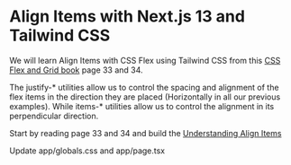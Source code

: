 # Align Items with Next.js 13 and Tailwind CSS

We will learn Align Items with CSS Flex using Tailwind CSS from this [CSS Flex and Grid book](https://shrutibalasa.gumroad.com/l/css-flex-and-grid) page 33 and 34.

The justify-* utilities allow us to control the spacing and alignment of the flex items in
the direction they are placed (Horizontally in all our previous examples). While items-*
utilities allow us to control the alignment in its perpendicular direction.

Start by reading page 33 and 34 and build the [Understanding Align Items](https://play.tailwindcss.com/epBJLBpXkB?size=1100x530)

Update app/globals.css and app/page.tsx



